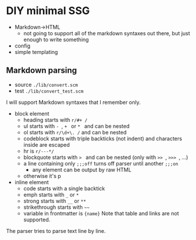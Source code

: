 # DIY minimal SSG

- Markdown->HTML
  - not going to support all of the markdown syntaxes out there, but just
    enough to write something
- config
- simple templating

## Markdown parsing
- source `./lib/convert.scm`
- test `./lib/convert_test.scm`

I will support Markdown syntaxes that I remember only.
- block element
  - heading starts with `r/#+ /`
  - ul starts with `- `, `+ ` or `* ` and can be nested
  - ol starts with `r/\d+\. /` and can be nested
  - codeblock starts with triple backticks (not indent) and characters inside are escaped
  - hr is `r/---*/`
  - blockquote starts with `> ` and can be nested (only with `>> `, `>>> `, ...)
  - a line containing only `;;;off` turns off parser until another `;;;on`
    - any element can be output by raw HTML
  - otherwise it's p
- inline element
  - code starts with a single backtick
  - emph starts with `_` or `*`
  - strong starts with `__` or `**`
  - strikethrough starts with `~~`
  - variable in frontmatter is `{name}`
Note that table and links are not supported.

The parser tries to parse text line by line.
